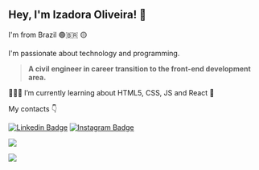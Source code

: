  ## Hey, I'm Izadora Oliveira! 👋
 
I'm from Brazil 🟢🇧🇷 🟡 

I'm passionate about technology and programming.

>**A civil engineer in career transition to the front-end development area.**

👩🏽‍💻 I’m currently learning about HTML5, CSS, JS and React 🚀
 
My contacts 👇

[![Linkedin Badge](https://img.shields.io/badge/-Izadora%20Oliveira-751BF8?style=flat-square&logo=Linkedin&logoColor=white&link=https://www.linkedin.com/in/izadora-oliveira/)](https://www.linkedin.com/in/izadora-oliveira/) [![Instagram Badge](https://img.shields.io/badge/-Instagram-FC0053?style=flat-square&logo=Instagram&logoColor=white&link=https://www.instagram.com/iza.dev/)](https://www.instagram.com/iza.dev/)


<a href="#"><img src="https://github-readme-stats.vercel.app/api?username=iiizadora&show_icons=true&theme=radical" /></a>

<a href="#"><img src="https://github-readme-stats.vercel.app/api/top-langs/?username=iiizadora&layout=compact&theme=radical" /></a>



